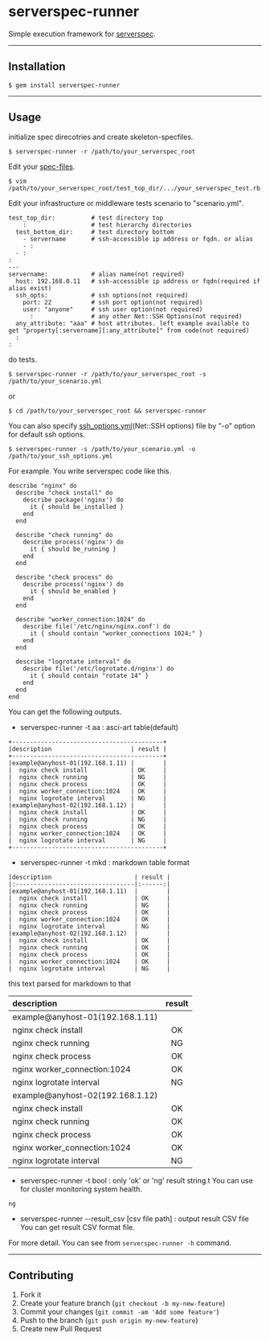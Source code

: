 serverspec-runner
======================

Simple execution framework for [serverspec](http://serverspec.org/).

----

## Installation

    $ gem install serverspec-runner

----

## Usage

initialize spec direcotries and create skeleton-specfiles.

    $ serverspec-runner -r /path/to/your_serverspec_root

Edit your [spec-files](http://serverspec.org/resource_types.html).

    $ vim  /path/to/your_serverspec_root/test_top_dir/.../your_serverspec_test.rb

Edit your infrastructure or middleware tests scenario to "scenario.yml".

```
test_top_dir:          # test directory top
    :                  # test hierarchy directories
  test_bottom_dir:     # test directory bottom
    - servername       # ssh-accessible ip address or fqdn. or alias
    - :
  - :
:
---
servername:            # alias name(not required)
  host: 192.168.0.11   # ssh-accessible ip address or fqdn(required if alias exist)
  ssh_opts:            # ssh options(not required)
    port: 22           # ssh port option(not required)
    user: "anyone"     # ssh user option(not required)
      :                # any other Net::SSH Options(not required)
  any_attribute: "aaa" # host attributes. left example available to get "property[:servername][:any_attribute]" from code(not required)
  :
:
```

do tests.

    $ serverspec-runner -r /path/to/your_serverspec_root -s /path/to/your_scenario.yml

or

    $ cd /path/to/your_serverspec_root && serverspec-runner

You can also specify [ssh_options.yml](http://net-ssh.github.io/net-ssh/classes/Net/SSH.html)(Net::SSH options) file by "-o" option for default ssh options.

    $ serverspec-runner -s /path/to/your_scenario.yml -o /path/to/your_ssh_options.yml

For example. You write serverspec code like this.

```
describe "nginx" do
  describe "check install" do
    describe package('nginx') do
      it { should be_installed }
    end
  end
    
  describe "check running" do
    describe process('nginx') do
      it { should be_running }
    end
  end
    
  describe "check process" do
    describe process('nginx') do
      it { should be_enabled }
    end
  end

  describe "worker_connection:1024" do
    describe file('/etc/nginx/nginx.conf') do
      it { should contain "worker_connections 1024;" }
    end
  end

  describe "logrotate interval" do
    describe file('/etc/logrotate.d/nginx') do
      it { should contain "rotate 14" }
    end
  end
end
```

You can get the following outputs.

* serverspec-runner -t aa  : asci-art table(default)
```
+------------------------------------------+
|description                      | result |
+------------------------------------------+
|example@anyhost-01(192.168.1.11) |        |
|  nginx check install            | OK     |
|  nginx check running            | NG     |
|  nginx check process            | OK     |
|  nginx worker_connection:1024   | OK     |
|  nginx logrotate interval       | NG     |
|example@anyhost-02(192.168.1.12) |        |
|  nginx check install            | OK     |
|  nginx check running            | NG     |
|  nginx check process            | OK     |
|  nginx worker_connection:1024   | OK     |
|  nginx logrotate interval       | NG     |
+------------------------------------------+

```

* serverspec-runner -t mkd : markdown table format
```
|description                       | result |
|:---------------------------------|:------:|
|example@anyhost-01(192.168.1.11)  |        |
|  nginx check install             | OK     |
|  nginx check running             | NG     |
|  nginx check process             | OK     |
|  nginx worker_connection:1024    | OK     |
|  nginx logrotate interval        | NG     |
|example@anyhost-02(192.168.1.12)  |        |
|  nginx check install             | OK     |
|  nginx check running             | OK     |
|  nginx check process             | OK     |
|  nginx worker_connection:1024    | OK     |
|  nginx logrotate interval        | NG     |
```

this text parsed for markdown to that

|description                       | result |
|:---------------------------------|:------:|
|example@anyhost-01(192.168.1.11)  |        |
|  nginx check install             | OK     |
|  nginx check running             | NG     |
|  nginx check process             | OK     |
|  nginx worker_connection:1024    | OK     |
|  nginx logrotate interval        | NG     |
|example@anyhost-02(192.168.1.12)  |        |
|  nginx check install             | OK     |
|  nginx check running             | OK     |
|  nginx check process             | OK     |
|  nginx worker_connection:1024    | OK     |
|  nginx logrotate interval        | NG     |

* serverspec-runner -t bool : only 'ok' or 'ng' result string.t
You can use for cluster monitoring system health.
```
ng
```

* serverspec-runner --result_csv [csv file path] : output result CSV file
You can get result CSV format file.


For more detail. You can see from `serverspec-runner -h` command.

----

## Contributing

1. Fork it
2. Create your feature branch (`git checkout -b my-new-feature`)
3. Commit your changes (`git commit -am 'Add some feature'`)
4. Push to the branch (`git push origin my-new-feature`)
5. Create new Pull Request
